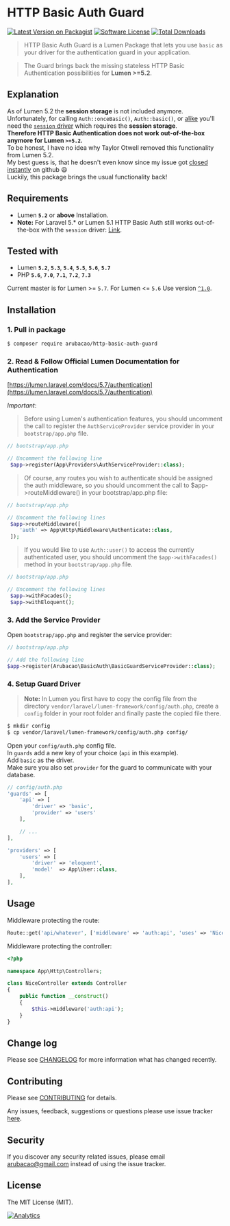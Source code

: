 # HTTP Basic Auth Guard
[![Latest Version on Packagist][ico-version]][link-packagist]
[![Software License][ico-license]](LICENSE.md)
[![Total Downloads][ico-downloads]][link-downloads]

> HTTP Basic Auth Guard is a Lumen Package that lets you use `basic` as your driver for the authentication guard in your application.

> The Guard brings back the missing stateless HTTP Basic Authentication possibilities for **Lumen >=5.2**.

## Explanation
As of Lumen 5.2 the **session storage** is not included anymore.  
Unfortunately, for calling `Auth::onceBasic()`, `Auth::basic()`, or [alike](https://github.com/illuminate/auth/blob/v5.2.37/Middleware/AuthenticateWithBasicAuth.php#L38) 
you'll need the [`session` driver](https://github.com/laravel/laravel/blob/v5.2.31/config/auth.php#L40) which requires the **session storage**.  
**Therefore HTTP Basic Authentication does not work out-of-the-box anymore for Lumen `>=5.2`.**  
To be honest, I have no idea why Taylor Otwell removed this functionality from Lumen 5.2.  
My best guess is, that he doesn't even know since my issue got [closed instantly](https://github.com/laravel/lumen-framework/issues/388) on github :smiley:   
Luckily, this package brings the usual functionality back! 

## Requirements
- Lumen **`5.2`** or **above** Installation.
- **Note:** For Laravel 5.* or Lumen 5.1 HTTP Basic Auth still works out-of-the-box with the `session` driver: [Link](https://laravel.com/docs/5.2/authentication#stateless-http-basic-authentication).

## Tested with
- Lumen **`5.2`**, **`5.3`**, **`5.4`**, **`5.5`**, **`5.6`**, **`5.7`**
- PHP **`5.6`**, **`7.0`**, **`7.1`**, **`7.2`**, **`7.3`**  

Current master is for Lumen >= `5.7`.
For Lumen <= `5.6` Use version [`^1.0`](https://github.com/arubacao/http-basic-auth-guard/tree/1.0.4). 

## Installation

### 1. Pull in package

```bash
$ composer require arubacao/http-basic-auth-guard
```

### 2. Read & Follow Official Lumen Documentation for Authentication

[https://lumen.laravel.com/docs/5.7/authentication](https://lumen.laravel.com/docs/5.7/authentication)

*Important*:
> Before using Lumen's authentication features, you should uncomment the call to register the `AuthServiceProvider` service provider in your `bootstrap/app.php` file.  

```php
// bootstrap/app.php

// Uncomment the following line 
 $app->register(App\Providers\AuthServiceProvider::class);
```

> Of course, any routes you wish to authenticate should be assigned the auth middleware, so you should uncomment the call to $app->routeMiddleware() in your bootstrap/app.php file:

```php
// bootstrap/app.php

// Uncomment the following lines
 $app->routeMiddleware([
    'auth' => App\Http\Middleware\Authenticate::class,
 ]);
```

> If you would like to use `Auth::user()` to access the currently authenticated user, you should uncomment the `$app->withFacades()` method in your `bootstrap/app.php` file.

```php
// bootstrap/app.php

// Uncomment the following lines
 $app->withFacades();
 $app->withEloquent();

```

### 3. Add the Service Provider

Open `bootstrap/app.php` and register the service provider:

```php
// bootstrap/app.php

// Add the following line
$app->register(Arubacao\BasicAuth\BasicGuardServiceProvider::class);
```

### 4. Setup Guard Driver

> **Note:** In Lumen you first have to copy the config file from the directory `vendor/laravel/lumen-framework/config/auth.php`, create a `config` folder in your root folder and finally paste the copied file there.

```bash
$ mkdir config
$ cp vendor/laravel/lumen-framework/config/auth.php config/
```

Open your `config/auth.php` config file.  
In `guards` add a new key of your choice (`api` in this example).  
Add `basic` as the driver.  
Make sure you also set `provider` for the guard to communicate with your database.

```php
// config/auth.php
'guards' => [
    'api' => [
        'driver' => 'basic',
        'provider' => 'users'
    ],

    // ...
],

'providers' => [
    'users' => [
        'driver' => 'eloquent',
        'model'  => App\User::class,
    ],
],
```

## Usage
Middleware protecting the route:

```php
Route::get('api/whatever', ['middleware' => 'auth:api', 'uses' => 'NiceController@awesome']);
```

Middleware protecting the controller:

```php
<?php

namespace App\Http\Controllers;

class NiceController extends Controller
{
    public function __construct()
    {
        $this->middleware('auth:api');
    }
}
```

## Change log
Please see [CHANGELOG](CHANGELOG.md) for more information what has changed recently.

## Contributing
Please see [CONTRIBUTING](CONTRIBUTING.md) for details.

Any issues, feedback, suggestions or questions please use issue tracker [here](https://github.com/arubacao/http-basic-auth-guard/issues).

## Security
If you discover any security related issues, please email arubacao@gmail.com instead of using the issue tracker.

## License
The MIT License (MIT).

[ico-version]: https://img.shields.io/packagist/v/arubacao/http-basic-auth-guard.svg?style=flat-square
[ico-license]: https://img.shields.io/badge/license-MIT-brightgreen.svg?style=flat-square
[ico-travis]: https://img.shields.io/travis/arubacao/http-basic-auth-guard/master.svg?style=flat-square
[ico-scrutinizer]: https://img.shields.io/scrutinizer/coverage/g/arubacao/http-basic-auth-guard.svg?style=flat-square
[ico-code-quality]: https://img.shields.io/scrutinizer/g/arubacao/http-basic-auth-guard.svg?style=flat-square
[ico-downloads]: https://img.shields.io/packagist/dt/arubacao/http-basic-auth-guard.svg?style=flat-square

[link-packagist]: https://packagist.org/packages/arubacao/http-basic-auth-guard
[link-travis]: https://travis-ci.org/arubacao/http-basic-auth-guard
[link-scrutinizer]: https://scrutinizer-ci.com/g/arubacao/http-basic-auth-guard/code-structure
[link-code-quality]: https://scrutinizer-ci.com/g/arubacao/http-basic-auth-guard
[link-downloads]: https://packagist.org/packages/arubacao/http-basic-auth-guard
[link-author]: https://github.com/arubacao
[link-contributors]: ../../contributors


[![Analytics](https://ga-beacon.appspot.com/UA-77737156-2/readme?pixel)](https://github.com/arubacao/http-basic-auth-guard)
